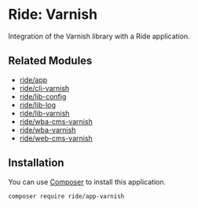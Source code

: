 # Ride: Varnish

Integration of the Varnish library with a Ride application.

## Related Modules 

- [ride/app](https://github.com/all-ride/ride-app)
- [ride/cli-varnish](https://github.com/all-ride/ride-cli-varnish)
- [ride/lib-config](https://github.com/all-ride/ride-lib-config)
- [ride/lib-log](https://github.com/all-ride/ride-lib-log)
- [ride/lib-varnish](https://github.com/all-ride/ride-lib-varnish)
- [ride/wba-cms-varnish](https://github.com/all-ride/ride-wba-cms-varnish)
- [ride/wba-varnish](https://github.com/all-ride/ride-wba-varnish)
- [ride/web-cms-varnish](https://github.com/all-ride/ride-web-cms-varnish)

## Installation

You can use [Composer](http://getcomposer.org) to install this application.

```
composer require ride/app-varnish
```
